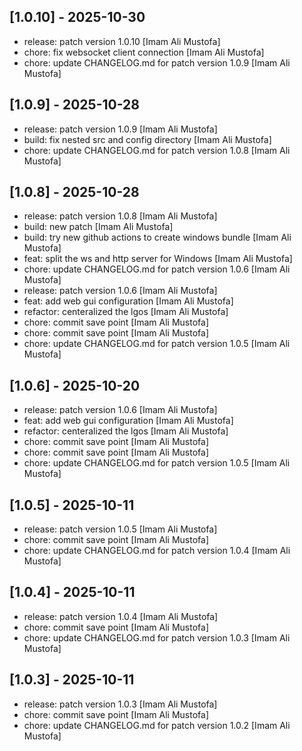 ## [1.0.10] - 2025-10-30

- release: patch version 1.0.10 [Imam Ali Mustofa]
- chore: fix websocket client connection [Imam Ali Mustofa]
- chore: update CHANGELOG.md for patch version 1.0.9 [Imam Ali Mustofa]

## [1.0.9] - 2025-10-28

- release: patch version 1.0.9 [Imam Ali Mustofa]
- build: fix nested src and config directory [Imam Ali Mustofa]
- chore: update CHANGELOG.md for patch version 1.0.8 [Imam Ali Mustofa]

## [1.0.8] - 2025-10-28

- release: patch version 1.0.8 [Imam Ali Mustofa]
- build: new patch [Imam Ali Mustofa]
- build: try new github actions to create windows bundle [Imam Ali Mustofa]
- feat: split the ws and http server for Windows [Imam Ali Mustofa]
- chore: update CHANGELOG.md for patch version 1.0.6 [Imam Ali Mustofa]
- release: patch version 1.0.6 [Imam Ali Mustofa]
- feat: add web gui configuration [Imam Ali Mustofa]
- refactor: centeralized the lgos [Imam Ali Mustofa]
- chore: commit save point [Imam Ali Mustofa]
- chore: commit save point [Imam Ali Mustofa]
- chore: update CHANGELOG.md for patch version 1.0.5 [Imam Ali Mustofa]

## [1.0.6] - 2025-10-20

- release: patch version 1.0.6 [Imam Ali Mustofa]
- feat: add web gui configuration [Imam Ali Mustofa]
- refactor: centeralized the lgos [Imam Ali Mustofa]
- chore: commit save point [Imam Ali Mustofa]
- chore: commit save point [Imam Ali Mustofa]
- chore: update CHANGELOG.md for patch version 1.0.5 [Imam Ali Mustofa]

## [1.0.5] - 2025-10-11

- release: patch version 1.0.5 [Imam Ali Mustofa]
- chore: commit save point [Imam Ali Mustofa]
- chore: update CHANGELOG.md for patch version 1.0.4 [Imam Ali Mustofa]

## [1.0.4] - 2025-10-11

- release: patch version 1.0.4 [Imam Ali Mustofa]
- chore: commit save point [Imam Ali Mustofa]
- chore: update CHANGELOG.md for patch version 1.0.3 [Imam Ali Mustofa]

## [1.0.3] - 2025-10-11

- release: patch version 1.0.3 [Imam Ali Mustofa]
- chore: commit save point [Imam Ali Mustofa]
- chore: update CHANGELOG.md for patch version 1.0.2 [Imam Ali Mustofa]
